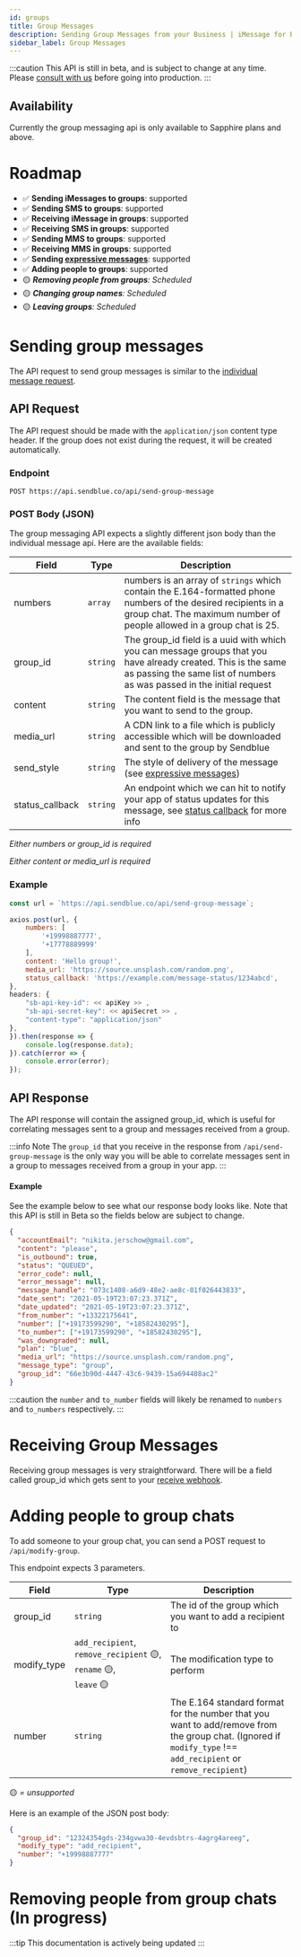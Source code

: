 ```yaml
---
id: groups
title: Group Messages
description: Sending Group Messages from your Business | iMessage for Business - Sendblue
sidebar_label: Group Messages
---
```


:::caution
This API is still in beta, and is subject to change at any time. Please [consult with us](mailto:support@sendblue.co) before going into production.
:::

## Availability

Currently the group messaging api is only available to Sapphire plans and above.

# Roadmap

- ✅ **Sending iMessages to groups**: supported
- ✅ **Sending SMS to groups**: supported
- ✅ **Receiving iMessage in groups**: supported
- ✅ **Receiving SMS in groups**: supported
- ✅ **Sending MMS to groups**: supported
- ✅ **Receiving MMS in groups**: supported
- ✅ **Sending [expressive messages](/docs/expressive-messages)**: supported
- ✅ **Adding people to groups**: supported
- 🟡 _**Removing people from groups**: Scheduled_
- 🟡 _**Changing group names**: Scheduled_
- 🟡 _**Leaving groups**: Scheduled_

# Sending group messages

The API request to send group messages is similar to the [individual message request](/docs/outbound/#sending-imessages).

## API Request

The API request should be made with the `application/json` content type header. If the group does not exist during the request, it will be created automatically.

### Endpoint

`POST https://api.sendblue.co/api/send-group-message`

### POST Body (JSON)

The group messaging API expects a slightly different json body than the individual message api. Here are the available fields:

| Field           | Type     | Description                                                                                                                                                                             |
| --------------- | -------- | --------------------------------------------------------------------------------------------------------------------------------------------------------------------------------------- |
| numbers         | `array`  | numbers is an array of `strings` which contain the E.164-formatted phone numbers of the desired recipients in a group chat. The maximum number of people allowed in a group chat is 25. |
| group_id        | `string` | The group_id field is a uuid with which you can message groups that you have already created. This is the same as passing the same list of numbers as was passed in the initial request |
| content         | `string` | The content field is the message that you want to send to the group.                                                                                                                    |
| media_url       | `string` | A CDN link to a file which is publicly accessible which will be downloaded and sent to the group by Sendblue                                                                            |
| send_style      | `string` | The style of delivery of the message (see [expressive messages](/docs/expressive-messages))                                                                                             |
| status_callback | `string` | An endpoint which we can hit to notify your app of status updates for this message, see [status callback](/docs/outbound#status-callback) for more info                                 |

_Either numbers or group_id is required_

_Either content or media_url is required_

### Example

```js
const url = `https://api.sendblue.co/api/send-group-message`;

axios.post(url, {
    numbers: [
        '+19998887777',
        '+17778889999'
    ],
    content: 'Hello group!',
    media_url: 'https://source.unsplash.com/random.png',
    status_callback: 'https://example.com/message-status/1234abcd',
},
headers: {
    "sb-api-key-id": << apiKey >> ,
    "sb-api-secret-key": << apiSecret >> ,
    "content-type": "application/json"
},
}).then(response => {
    console.log(response.data);
}).catch(error => {
    console.error(error);
});
```

## API Response

The API response will contain the assigned group_id, which is useful for correlating messages sent to a group and messages received from a group.

:::info Note
The `group_id` that you receive in the response from `/api/send-group-message` is the only way you will be able to correlate messages sent in a group to messages received from a group in your app.
:::

#### Example

See the example below to see what our response body looks like. Note that this API is still in Beta so the fields below are subject to change.

```json
{
  "accountEmail": "nikita.jerschow@gmail.com",
  "content": "please",
  "is_outbound": true,
  "status": "QUEUED",
  "error_code": null,
  "error_message": null,
  "message_handle": "073c1408-a6d9-48e2-ae8c-01f026443833",
  "date_sent": "2021-05-19T23:07:23.371Z",
  "date_updated": "2021-05-19T23:07:23.371Z",
  "from_number": "+13322175641",
  "number": ["+19173599290", "+18582430295"],
  "to_number": ["+19173599290", "+18582430295"],
  "was_downgraded": null,
  "plan": "blue",
  "media_url": "https://source.unsplash.com/random.png",
  "message_type": "group",
  "group_id": "66e3b90d-4447-43c6-9439-15a694408ac2"
}
```

:::caution
the `number` and `to_number` fields will likely be renamed to `numbers` and `to_numbers` respectively.
:::

# Receiving Group Messages

Receiving group messages is very straightforward. There will be a field called group_id which gets sent to your [receive webhook](/docs/inbound).

# Adding people to group chats

To add someone to your group chat, you can send a POST request to `/api/modify-group`.

This endpoint expects 3 parameters.

| Field       | Type                                                                                                | Description                                                                                                                                                    |
| ----------- | --------------------------------------------------------------------------------------------------- | -------------------------------------------------------------------------------------------------------------------------------------------------------------- |
| group_id    | `string`                                                                                            | The id of the group which you want to add a recipient to                                                                                                       |
| modify_type | `add_recipient`, <br /> `remove_recipient`&nbsp;🟡, <br /> `rename`&nbsp;🟡, <br /> `leave`&nbsp;🟡 | The modification type to perform                                                                                                                               |
| number      | `string`                                                                                            | The E.164 standard format for the number that you want to add/remove from the group chat. (Ignored if `modify_type` !== `add_recipient` or `remove_recipient`) |

🟡 _= unsupported_

Here is an example of the JSON post body:

```json
{
  "group_id": "12324354gds-234gvwa30-4evdsbtrs-4agrg4areeg",
  "modify_type": "add_recipient",
  "number": "‭+19998887777"
}
```

# Removing people from group chats (In progress)

:::tip
This documentation is actively being updated
:::
